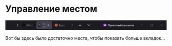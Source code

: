 # Управление местом

![](/public/post-img/not-enough-space-firefox.jpg)

Вот бы здесь было достаточно места, чтобы показать больше вкладок...